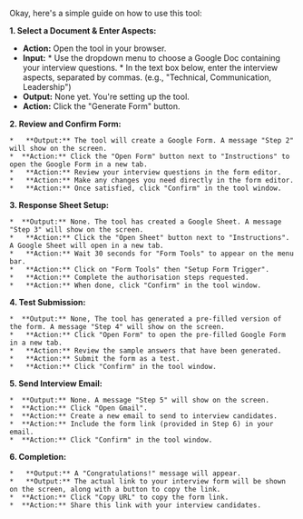 Okay, here's a simple guide on how to use this tool:

**1. Select a Document & Enter Aspects:**

   *   **Action:** Open the tool in your browser.
   *   **Input:**
      *   Use the dropdown menu to choose a Google Doc containing your interview questions.
      *   In the text box below, enter the interview aspects, separated by commas. (e.g., "Technical, Communication, Leadership")
   *   **Output:** None yet. You're setting up the tool.
   *  **Action:** Click the "Generate Form" button.

**2. Review and Confirm Form:**

    *   **Output:** The tool will create a Google Form. A message "Step 2" will show on the screen.
    *  **Action:** Click the "Open Form" button next to "Instructions" to open the Google Form in a new tab.
    *   **Action:** Review your interview questions in the form editor.
    *   **Action:** Make any changes you need directly in the form editor.
    *   **Action:** Once satisfied, click "Confirm" in the tool window.

**3. Response Sheet Setup:**

    *  **Output:** None. The tool has created a Google Sheet. A message "Step 3" will show on the screen.
    *   **Action:** Click the "Open Sheet" button next to "Instructions". A Google Sheet will open in a new tab.
    *   **Action:** Wait 30 seconds for "Form Tools" to appear on the menu bar.
    *   **Action:** Click on "Form Tools" then "Setup Form Trigger".
    *   **Action:** Complete the authorisation steps requested.
    *   **Action:** When done, click "Confirm" in the tool window.

**4. Test Submission:**

    *  **Output:** None, The tool has generated a pre-filled version of the form. A message "Step 4" will show on the screen.
    *   **Action:** Click "Open Form" to open the pre-filled Google Form in a new tab.
    *   **Action:** Review the sample answers that have been generated.
    *   **Action:** Submit the form as a test.
    *   **Action:** Click "Confirm" in the tool window.

**5. Send Interview Email:**

    *  **Output:** None. A message "Step 5" will show on the screen.
    *  **Action:** Click "Open Gmail".
    *  **Action:** Create a new email to send to interview candidates.
    *  **Action:** Include the form link (provided in Step 6) in your email.
    *  **Action:** Click "Confirm" in the tool window.

**6. Completion:**

    *   **Output:** A "Congratulations!" message will appear.
    *   **Output:** The actual link to your interview form will be shown on the screen, along with a button to copy the link.
    *  **Action:** Click "Copy URL" to copy the form link.
    *  **Action:** Share this link with your interview candidates.
